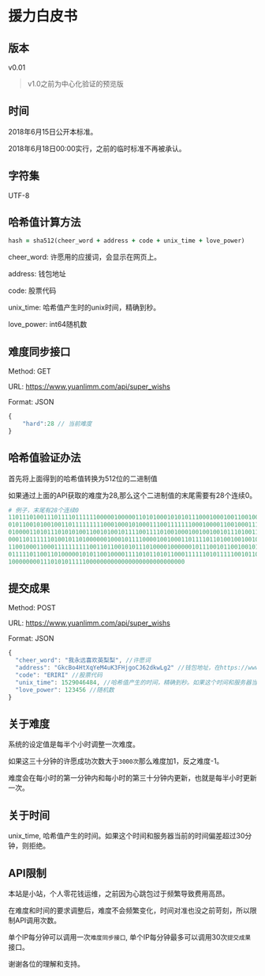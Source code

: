 # 援力白皮书

## 版本

v0.01

> v1.0之前为中心化验证的预览版

## 时间

2018年6月15日公开本标准。

2018年6月18日00:00实行，之前的临时标准不再被承认。

## 字符集

UTF-8

## 哈希值计算方法

```ruby
hash = sha512(cheer_word + address + code + unix_time + love_power)
```

cheer_word: 许愿用的应援词，会显示在网页上。

address: 钱包地址

code: 股票代码

unix_time: 哈希值产生时的unix时间，精确到秒。

love_power: int64随机数

## 难度同步接口

Method: GET

URL: https://www.yuanlimm.com/api/super_wishs

Format: JSON

```js
{
    "hard":28 // 当前难度
}
```

## 哈希值验证办法

首先将上面得到的哈希值转换为512位的二进制值

如果通过上面的API获取的难度为28,那么这个二进制值的末尾需要有28个连续0。

```ruby
# 例子，末尾有28个连续0
11011101001110111101111110000010000011010100010101011100010001001100100100000
01011001010010011011111111100010001010001110011111110001000011001000111001000
01000011010111010101001100101001011110011110100100010010010010111010011011100
00011011111101001011010000001000101111000010010001101111011010010010010100110
11001000110001111111111001101100101011101000010000001011100101100100101111100
01111101100110100000101011001000011110101101011000111111010111110010110001010
10000000011101010111110000000000000000000000000000
```

## 提交成果

Method: POST

URL: https://www.yuanlimm.com/api/super_wishs

Format: JSON

```js
{
  "cheer_word": "我永远喜欢英梨梨", //许愿词
  "address": "GkcBo4HtXqYeM4uK3FHjgoCJ62dkwLg2" //钱包地址，在https://www.yuanlimm.com/#/profile
  "code": "ERIRI" //股票代码
  "unix_time": 1529046484, //哈希值产生的时间，精确到秒。如果这个时间和服务器当前的时间偏差超过30分钟，则拒绝。
  "love_power": 123456 //随机数
}
```

## 关于难度

系统的设定值是每半个小时调整一次难度。

如果这三十分钟的许愿成功次数大于```3000次```那么难度加1，反之难度-1。

难度会在每小时的第一分钟内和每小时的第三十分钟内更新，也就是每半小时更新一次。

## 关于时间

unix_time, 哈希值产生的时间。如果这个时间和服务器当前的时间偏差超过30分钟，则拒绝。

## API限制

本站是小站，个人零花钱运维，之前因为心跳包过于频繁导致费用高昂。

在难度和时间的要求调整后，难度不会频繁变化，时间对准也没之前苛刻，所以限制API调用次数。

单个IP每分钟可以调用一次```难度同步接口```, 单个IP每分钟最多可以调用30次```提交成果```接口。

谢谢各位的理解和支持。
